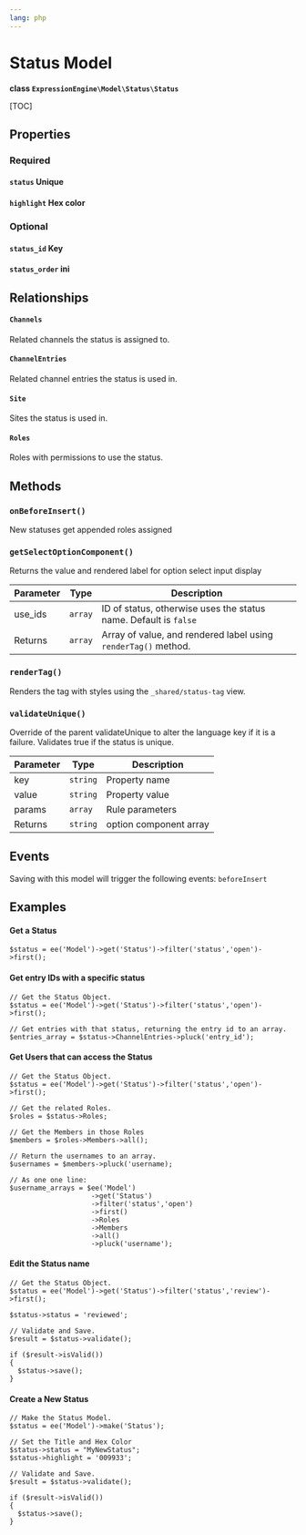 ```yaml
---
lang: php
---
```


<!--
    This source file is part of the open source project
    ExpressionEngine User Guide (https://github.com/ExpressionEngine/ExpressionEngine-User-Guide)

    @link      https://expressionengine.com/
    @copyright Copyright (c) 2003-2021, Packet Tide, LLC (https://packettide.com)
    @license   https://expressionengine.com/license Licensed under Apache License, Version 2.0
-->

# Status Model

**class `ExpressionEngine\Model\Status\Status`**

[TOC]

## Properties

### Required
#### `status` Unique
#### `highlight` Hex color

### Optional
#### `status_id` Key
#### `status_order` ini

## Relationships

#### `Channels`
Related channels the status is assigned to.

#### `ChannelEntries`
Related channel entries the status is used in.

#### `Site`
Sites the status is used in.

#### `Roles`
Roles with permissions to use the status.


## Methods

### `onBeforeInsert()`

New statuses get appended roles assigned

### `getSelectOptionComponent()`

Returns the value and rendered label for option select input display

| Parameter | Type         | Description                                   |
| --------- | ------------ | --------------------------------------------- |
| use_ids   | `array` | ID of status, otherwise uses the status name.  Default is `false` |
| Returns   | `array` | Array of value, and rendered label using `renderTag()` method.|

### `renderTag()`

Renders the tag with styles using the `_shared/status-tag` view.

### `validateUnique()`

Override of the parent validateUnique to alter the language key if it is a failure.  Validates true if the status is unique.

| Parameter | Type         | Description                                   |
| --------- | ------------ | --------------------------------------------- |
| key   | `string` | Property name |
| value   | `string` | Property value |
| params   | `array` | Rule parameters |
| Returns   | `string` | option component array |


## Events
Saving with this model will trigger the following events:
`beforeInsert`

## Examples

#### Get a Status
```
$status = ee('Model')->get('Status')->filter('status','open')->first();
```

#### Get entry IDs with a specific status
```
// Get the Status Object.
$status = ee('Model')->get('Status')->filter('status','open')->first();

// Get entries with that status, returning the entry id to an array.
$entries_array = $status->ChannelEntries->pluck('entry_id');
```

#### Get Users that can access the Status
```
// Get the Status Object.
$status = ee('Model')->get('Status')->filter('status','open')->first();

// Get the related Roles.
$roles = $status->Roles;

// Get the Members in those Roles
$members = $roles->Members->all();

// Return the usernames to an array.
$usernames = $members->pluck('username);

// As one one line:
$username_arrays = $ee('Model')
                    ->get('Status')
                    ->filter('status','open')
                    ->first()
                    ->Roles
                    ->Members
                    ->all()
                    ->pluck('username');
```

#### Edit the Status name
```
// Get the Status Object.
$status = ee('Model')->get('Status')->filter('status','review')->first();

$status->status = 'reviewed';

// Validate and Save.
$result = $status->validate();

if ($result->isValid())
{
  $status->save();
}
```


#### Create a New Status
```
// Make the Status Model.
$status = ee('Model')->make('Status');

// Set the Title and Hex Color
$status->status = "MyNewStatus";
$status->highlight = '009933';

// Validate and Save.
$result = $status->validate();

if ($result->isValid())
{
  $status->save();
}
```